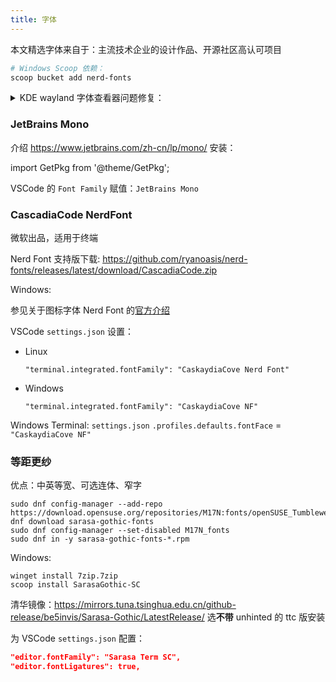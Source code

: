 ```yaml
---
title: 字体
---
```


本文精选字体来自于：主流技术企业的设计作品、开源社区高认可项目

```powershell
# Windows Scoop 依赖：
scoop bucket add nerd-fonts
```

 <details className="let-details-to-gray">
<summary>KDE wayland 字体查看器问题修复：</summary>

修复：

```
cd ~/.local/share/applications/
cp /usr/share/applications/org.kde.kfontview.desktop .
sed -i "/Exec/ s/=/=env QT_QPA_PLATFORM=xcb /" org.kde.kfontview.desktop
cd -
```

Bug 报告：[链接](https://bugs.kde.org/show_bug.cgi?id=439470)

</details>

### JetBrains Mono

介绍 <https://www.jetbrains.com/zh-cn/lp/mono/> 安装：

import GetPkg from '@theme/GetPkg';

<GetPkg name="goldendict" dnf="jetbrains-mono-fonts" scoop="JetBrains-Mono" />

VSCode 的 `Font Family` 赋值：`JetBrains Mono`

### CascadiaCode NerdFont

微软出品，适用于终端

Nerd Font 支持版下载: https://github.com/ryanoasis/nerd-fonts/releases/latest/download/CascadiaCode.zip

Windows:

<GetPkg scoop="CascadiaCode-NF" choco="cascadia-code-nerd-font" />

参见关于图标字体 Nerd Font 的[官方介绍](https://www.nerdfonts.com/)

VSCode `settings.json` 设置：

- Linux

      "terminal.integrated.fontFamily": "CaskaydiaCove Nerd Font"

- Windows

      "terminal.integrated.fontFamily": "CaskaydiaCove NF"

Windows Terminal: `settings.json` `.profiles.defaults.fontFace` = `"CaskaydiaCove NF"`

### 等距更纱

优点：中英等宽、可选连体、窄字

```shell
sudo dnf config-manager --add-repo https://download.opensuse.org/repositories/M17N:fonts/openSUSE_Tumbleweed/M17N:fonts.repo
dnf download sarasa-gothic-fonts
sudo dnf config-manager --set-disabled M17N_fonts
sudo dnf in -y sarasa-gothic-fonts-*.rpm
```

Windows:

    winget install 7zip.7zip
    scoop install SarasaGothic-SC

清华镜像：https://mirrors.tuna.tsinghua.edu.cn/github-release/be5invis/Sarasa-Gothic/LatestRelease/ 选**不带** unhinted 的 ttc 版安装

为 VSCode `settings.json` 配置：

```json
"editor.fontFamily": "Sarasa Term SC",
"editor.fontLigatures": true,
```
